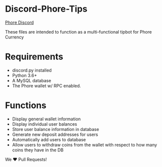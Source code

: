 # Discord-Phore-Tips
[Phore Discord](https://discord.gg/7sv6ErF)


These files are intended to function as a multi-functional tipbot for Phore Currency

# Requirements
* discord.py installed
* Python 3.6+
* A MySQL database
* The Phore wallet w/ RPC enabled.

# Functions
* Display general wallet information
* Display individual user balances
* Store user balance information in database
* Generate new deposit addresses for users
* Automatically add users to database
* Allow users to withdraw coins from the wallet with respect to how many coins they have in the DB

We ❤️ Pull Requests!
